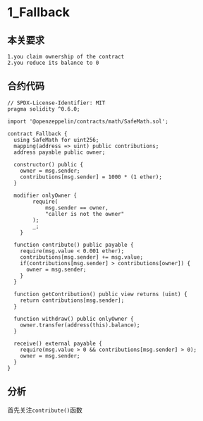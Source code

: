 1_Fallback
=
本关要求
--
 
    1.you claim ownership of the contract  
    2.you reduce its balance to 0  
    
合约代码
--
    // SPDX-License-Identifier: MIT
    pragma solidity ^0.6.0;
    
    import '@openzeppelin/contracts/math/SafeMath.sol';
    
    contract Fallback {
      using SafeMath for uint256;
      mapping(address => uint) public contributions;
      address payable public owner;

      constructor() public {
        owner = msg.sender;
        contributions[msg.sender] = 1000 * (1 ether);
      }

      modifier onlyOwner {
            require(
                msg.sender == owner,
                "caller is not the owner"
            );
            _;
        }

      function contribute() public payable {
        require(msg.value < 0.001 ether);
        contributions[msg.sender] += msg.value;
        if(contributions[msg.sender] > contributions[owner]) {
          owner = msg.sender;
        }
      }

      function getContribution() public view returns (uint) {
        return contributions[msg.sender];
      }

      function withdraw() public onlyOwner {
        owner.transfer(address(this).balance);
      }

      receive() external payable {
        require(msg.value > 0 && contributions[msg.sender] > 0);
        owner = msg.sender;
      }
    }
分析
--

  首先关注<code>contribute()</code>函数

